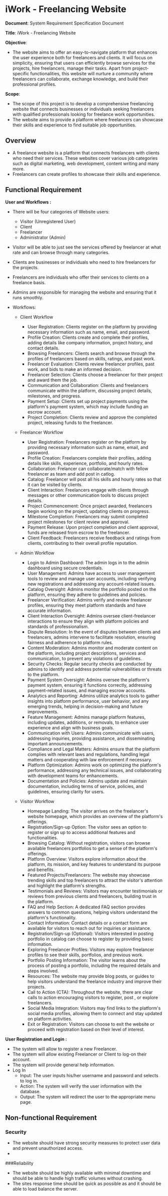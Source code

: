 # iWork - Freelancing Website

**Document**: System Requirement Specification Document

**Title**: iWork - Freelancing Website


**Objective**:
- The website aims to offer an easy-to-navigate platform that enhances the user experience both for freelancers and clients. It will focus on simplicity, ensuring that users can efficiently browse services for the projects, hire freelancers, manage their tasks. Apart from project-specific functionalities, this website will nurture a community where freelancers can collaborate, exchange knowledge, and build their professional profiles.

**Scope**:
- The scope of this project is to develop a comprehensive freelancing website that connects businesses or individuals seeking freelancers with qualified professionals looking for freelance work opportunities.
- The website aims to provide a platform where freelancers can showcase their skills and experience to find suitable job opportunities.

## Overview

- A freelance website is a platform that connects freelancers with clients who need their services. These websites cover various job categories such as digital marketing, web development, content writing and many more.
- Freelancers can create profiles to showcase their skills and experience.

## Functional Requirement

**User and Workflows :**
- There will be four categories of Website users:
	- Visitor (Unregistered User)
	- Client
	- Freelancer
	- Administrator (Admin)
- Visitor will be able to just see the services offered by freelancer at what rate and can browse through many categories.
- Clients are businesses or individuals who need to hire freelancers for the projects.
- Freelancers are individuals who offer their services to clients on a freelance basis.
- Admins are responsible for managing the website and ensuring that it runs smoothly.

- Workflows:
	- Client Workflow
		- User Registration:
			Clients register on the platform by providing necessary information such as name, email, and password.
		- Profile Creation:
			Clients create and complete their profiles, adding details like company information, project history, and contact details.
		- Browsing Freelancers:
			Clients search and browse through the profiles of freelancers based on skills, ratings, and past work.
		- Freelancer Evaluation:
			Clients review freelancer profiles, past work, and bids to make an informed decision.
		- Freelancer Selection:
			Clients choose a freelancer for their project and award them the job.
		- Communication and Collaboration:
			Clients and freelancers communicate within the platform, discussing project details, milestones, and progress.
		- Payment Setup:
			Clients set up project payments using the platform's payment system, which may include funding an escrow account.
		- Project Completion:
			Clients review and approve the completed project, releasing funds to the freelancer.

	- Freelancer Workflow
		- User Registration:
			Freelancers register on the platform by providing necessary information such as name, email, and password.
		- Profile Creation:
			Freelancers complete their profiles, adding details like skills, experience, portfolio, and hourly rates.
		- Collaboration:
			Frelancer can collaborate/match with fellow freelancer as team and add post in catlog.
		- Catalog: 
			Freelancer will post all his skills and hourly rates so that it can be visited by clients.
		- Client Interaction:
			Freelancers engage with clients through messages or other communication tools to discuss project details.
		- Project Commencement:
			Once project awarded, freelancers begin working on the project, updating clients on progress.
		- Milestone Completion:
			Freelancers may submit completed project milestones for client review and approval.
		- Payment Release:
			Upon project completion and client approval, funds are released from escrow to the freelancer.
		- Client Feedback:
			Freelancers receive feedback and ratings from clients, contributing to their overall profile reputation.

	- Admin Workflow	
		- Login to Admin Dashboard:
			The admin logs in to the admin dashboard using secure credentials.
		- User Management:
			Admins have access to user management tools to review and manage user accounts, including verifying new registrations and addressing any account-related issues.
		- Catalog Oversight:
			Admins monitor the portfolio posted on the platform, ensuring they adhere to guidelines and policies.
		- Freelancer Verification:
			Admins verify and review freelancer profiles, ensuring they meet platform standards and have accurate information.
		- Client Interaction Oversight:
			Admins oversee client-freelancer interactions to ensure they align with platform policies and standards of professionalism.
		- Dispute Resolution:
			In the event of disputes between clients and freelancers, admins intervene to facilitate resolution, ensuring fairness and adherence to platform rules.
		- Content Moderation:
			Admins monitor and moderate content on the platform, including project descriptions, services and communication, to prevent any violations of guidelines.
		- Security Checks:
			Regular security checks are conducted by admins to identify and address potential vulnerabilities or threats to the platform.
		- Payment System Oversight:
			Admins oversee the platform's payment system, ensuring it functions correctly, addressing payment-related issues, and managing escrow accounts.
		- Analytics and Reporting:
			Admins utilize analytics tools to gather insights into platform performance, user behavior, and any emerging trends, helping in decision-making and future improvements.
		- Feature Management:
			Admins manage platform features, including updates, additions, or removals, to enhance user experience and align with business goals.
		- Communication with Users:
			Admins communicate with users, addressing inquiries, providing assistance, and disseminating important announcements.
		- Compliance and Legal Matters:
			Admins ensure that the platform complies with relevant laws and regulations, handling legal matters and cooperating with law enforcement if necessary.
		- Platform Optimization:
			Admins work on optimizing the platform's performance, addressing any technical issues, and collaborating with development teams for enhancements.
		- Documentation and Policies:
			Admins update and maintain documentation, including terms of service, policies, and guidelines, ensuring clarity for users.

	- Visitor Workflow
		- Homepage Landing:
			The visitor arrives on the freelancer's website homepage, which provides an overview of the platform's offerings.
		- Registration/Sign-up Option:
			The visitor sees an option to register or sign up to access additional features and functionalities.
		- Browsing Catalog:
			Without registration, visitors can browse available freelancers portfolios to get a sense of the platform's offerings.
		- Platform Overview:
			Visitors explore information about the platform, its mission, and key features to understand its purpose and benefits.
		- Featured Projects/Freelancers:
			The website may showcase trending skills and top freelancers to attract the visitor's attention and highlight the platform's strengths.
		- Testimonials and Reviews:
			Visitors may encounter testimonials or reviews from previous clients and freelancers, building trust in the platform.
		- FAQ and Help Section:
			A dedicated FAQ section provides answers to common questions, helping visitors understand the platform's functionality.
		- Contact Information:
			Contact details or a contact form are available for visitors to reach out for inquiries or assistance.
		- Registration/Sign-up (Optional):
			Visitors interested in posting portfolio in catalog can choose to register by providing basic information.
		- Exploring Freelancer Profiles:
			Visitors may explore freelancer profiles to see their skills, portfolios, and previous work.
		- Portfolio Posting Information:
			The visitor learns about the process of posting a portfolio, including the required details and steps involved.
		-  Resources:
			The website may provide blog posts, or guides to help visitors understand the freelance industry and improve their projects.
		- Call to Action (CTA):
			Throughout the website, there are clear calls to action encouraging visitors to register, post , or explore freelancers.
		- Social Media Integration:
			Visitors may find links to the platform's social media profiles, allowing them to connect and stay updated on platform activities.
		- Exit or Registration:
			Visitors can choose to exit the website or proceed with registration based on their level of interest.


**User Registration and Login :**
- The system will allow to register a new Freelancer.
- The system will allow existing Freelancer or Client to log-on their account.
- The system will provide general help information.
- Log In
  - Input: The user inputs his/her username and password and selects to log in.
  - Action: The system will verify the user information with the database.
  - Output: The system will redirect the user to the appropriate menu page.


## Non-functional Requirement

### Security

- The website should have strong security measures to protect user data and prevent unauthorized access.
- 

###Reliability

- The website should be highly available with minimal downtime and should be able to handle high traffic volumes without crashing.
- The sites response time should be quick as possible as and it should be able to load balance the server.
